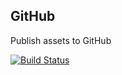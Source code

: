 ## GitHub

Publish assets to GitHub

[![Build Status](https://dev.azure.com/wk-j/azure-release/_apis/build/status/wk-j.azure-release?branchName=master)](https://dev.azure.com/wk-j/azure-release/_build/latest?definitionId=33&branchName=master)